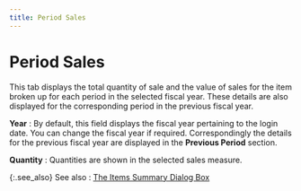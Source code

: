 ```yaml
---
title: Period Sales
---
```


# Period Sales


This tab displays the total quantity of sale and the value of sales  for the item broken up for each period in the selected fiscal year. These  details are also displayed for the corresponding period in the previous  fiscal year.


**Year**
: By default, this field displays the fiscal year  pertaining to the login date. You can change the fiscal year if required.  Correspondingly the details for the previous fiscal year are displayed  in the **Previous Period** section.


**Quantity**
: Quantities are shown in the selected sales measure.


{:.see_also}
See also
: [The Items  Summary Dialog Box]({{site.mi_baseurl}}/misc/the_item_summary_dialog_box.html)
